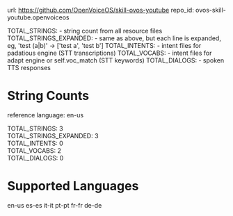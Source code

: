 
url: https://github.com/OpenVoiceOS/skill-ovos-youtube
repo_id: ovos-skill-youtube.openvoiceos

TOTAL_STRINGS:  - string count from all resource files
TOTAL_STRINGS_EXPANDED: - same as above, but each line is expanded, eg, 'test (a|b)' -> ['test a', 'test b']
TOTAL_INTENTS: - intent files for padatious engine (STT transcriptions)
TOTAL_VOCABS: - intent files for adapt engine or self.voc_match (STT keywords)
TOTAL_DIALOGS: - spoken TTS responses


# String Counts

reference language: en-us

TOTAL_STRINGS: 3  
TOTAL_STRINGS_EXPANDED: 3  
TOTAL_INTENTS: 0  
TOTAL_VOCABS: 2  
TOTAL_DIALOGS: 0  

# Supported Languages

en-us
es-es
it-it
pt-pt
fr-fr
de-de
